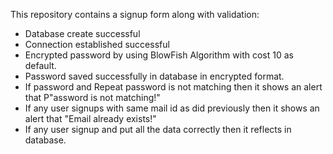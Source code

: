 This repository contains a signup form along with validation:

* Database create successful
* Connection established successful
* Encrypted password by using BlowFish Algorithm with cost 10 as default.
* Password saved successfully in database in encrypted format.
* If password and Repeat password is not matching then it shows an alert that P"assword is not matching!"
* If any user signups with same mail id as did previously then it shows an alert that "Email already exists!"
* If any user signup and put all the data correctly then it reflects in database.
